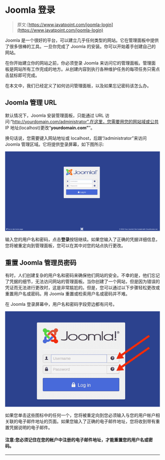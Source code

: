 # Joomla 登录

> 原文:[https://www.javatpoint.com/joomla-login](https://www.javatpoint.com/joomla-login)

Joomla 是一个很好的平台，可以建立几乎任何类型的网站。它在管理面板中提供了很多很棒的工具。一旦你完成了 Joomla 的安装。你可以开始着手创建自己的网站。

在你开始建立你的网站之前，你必须登录 Joomla 来访问它的管理面板。管理面板是网站所有工作完成的地方。从创建内容到执行各种维护任务的每项任务只需点击鼠标即可完成。

在本文中，我们已经定义了如何访问管理面板，以及如果忘记密码该怎么办。

## Joomla 管理 URL

默认情况下，Joomla 安装管理面板，只能通过 URL 访问:“<storng>http://yourdomain.com/administrator".在这里，您需要用您的网站域或公共 IP 地址(localhost)更改“**yourdomain.com”**”。</storng>

换句话说，您需要键入网站地址或 localhost，后跟“/administrator”来访问 Joomla 管理区域。它将提供登录屏幕，如下图所示:

![Joomla Login](img/d79cc7815fe9b268bd8deec74db0cf15.png)

输入您的用户名和密码，点击**登录**按钮继续。如果您输入了正确的凭据详细信息，您将被重定向到管理面板，您可以在其中对您的站点执行更改。

## 重置 Joomla 管理员密码

有时，人们创建复杂的用户名和密码来确保他们网站的安全。不幸的是，他们忘记了凭据的细节，无法访问网站的管理面板。当你创建了一个网站，但是因为错误的凭证而无法进行更改时，这是非常尴尬的。但是，您可以通过以下步骤轻松更改或重置用户名或密码。用 Joomla 重置或检索用户名或密码并不难。

在 Joomla 登录屏幕中，用户名和密码字段旁边都有问号。

![Joomla Login](img/7fef126fb0b85317280f2b7a563425cd.png)

如果您单击这些图标中的任何一个，您将被重定向到您必须输入与您的用户帐户相关联的电子邮件地址的页面。如果您输入了正确的电子邮件地址，您将收到带有重置凭据说明的电子邮件。

#### 注意:您必须记住在您的帐户中注册的电子邮件地址，才能重置您的用户名或密码。

* * *